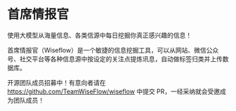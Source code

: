 # 首席情报官 

使用大模型从海量信息、各类信源中每日挖掘你真正感兴趣的信息！

首席情报官（Wiseflow）是一个敏捷的信息挖掘工具，可以从网站、微信公众号、社交平台等各种信息源中按设定的关注点提炼讯息，自动做标签归类并上传数据库。

开源团队成员招募中！有意向者请在 https://github.com/TeamWiseFlow/wiseflow 中提交 PR，一经采纳就会受邀成为团队成员！
